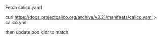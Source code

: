 Fetch calico.yaml

curl https://docs.projectcalico.org/archive/v3.21/manifests/calico.yaml > calico.yml

then update pod cidr to match
